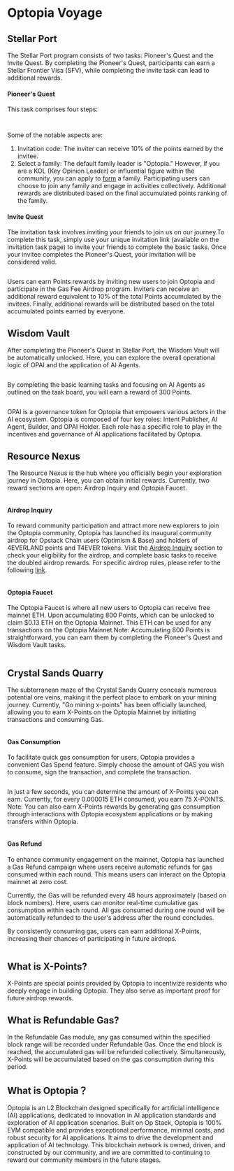 # Optopia Voyage

## Stellar Port

The Stellar Port program consists of two tasks: Pioneer's Quest and the Invite Quest. By completing the Pioneer's Quest, participants can earn a Stellar Frontier Visa (SFV), while completing the invite task can lead to additional rewards.

#### Pioneer's Quest

This task comprises four steps:

<figure><img src="../.gitbook/assets/image.png" alt=""><figcaption></figcaption></figure>

<figure><img src="../.gitbook/assets/image (2).png" alt=""><figcaption></figcaption></figure>

Some of the notable aspects are:

1. Invitation code: The inviter can receive 10% of the points earned by the invitee.
2. Select a family: The default family leader is "Optopia." However, if you are a KOL (Key Opinion Leader) or influential figure within the community, you can apply to [form](https://forms.gle/8jcjLYokD6tx7QsNA) a family. Participating users can choose to join any family and engage in activities collectively. Additional rewards are distributed based on the final accumulated points ranking of the family.

#### Invite Quest

The invitation task involves inviting your friends to join us on our journey.To complete this task, simply use your unique invitation link (available on the invitation task page) to invite your friends to complete the basic tasks. Once your invitee completes the Pioneer's Quest, your invitation will be considered valid.

<figure><img src="../.gitbook/assets/image (3).png" alt=""><figcaption></figcaption></figure>

Users can earn Points rewards by inviting new users to join Optopia and participate in the Gas Fee Airdrop program. Inviters can receive an additional reward equivalent to 10% of the total Points accumulated by the invitees. Finally, additional rewards will be distributed based on the total accumulated points earned by everyone.

## Wisdom Vault

After completing the Pioneer's Quest in Stellar Port, the Wisdom Vault will be automatically unlocked. Here, you can explore the overall operational logic of OPAI and the application of AI Agents.

<figure><img src="../.gitbook/assets/image (4).png" alt=""><figcaption></figcaption></figure>

By completing the basic learning tasks and focusing on AI Agents as outlined on the task board, you will earn a reward of 300 Points.

<figure><img src="../.gitbook/assets/image (5).png" alt=""><figcaption></figcaption></figure>

OPAI is a governance token for Optopia that empowers various actors in the AI ecosystem. Optopia is composed of four key roles: Intent Publisher, AI Agent, Builder, and OPAI Holder. Each role has a specific role to play in the incentives and governance of AI applications facilitated by Optopia.

## Resource Nexus

The Resource Nexus is the hub where you officially begin your exploration journey in Optopia. Here, you can obtain initial rewards. Currently, two reward sections are open: Airdrop Inquiry and Optopia Faucet.

<figure><img src="../.gitbook/assets/image (7).png" alt=""><figcaption></figcaption></figure>

#### Airdrop Inquiry

To reward community participation and attract more new explorers to join the Optopia community, Optopia has launched its inaugural community airdrop for Opstack Chain users (Optimism & Base) and holders of 4EVERLAND points and T4EVER tokens. Visit the [Airdrop Inquiry](https://www.optopia.ai/resource) section to check your eligibility for the airdrop, and complete basic tasks to receive the doubled airdrop rewards. For specific airdrop rules, please refer to the following [link](https://mirror.xyz/0x384F32e132501C9C3361C0495841715585164d33/OR8yhSbh\_FKhFShPTPovasc0vVdDlwLWnBceN0VS8c0).

<figure><img src="../.gitbook/assets/image (8).png" alt=""><figcaption></figcaption></figure>

#### Optopia Faucet

The Optopia Faucet is where all new users to Optopia can receive free mainnet ETH. Upon accumulating 800 Points, which can be unlocked to claim $0.13 ETH on the Optopia Mainnet. This ETH can be used for any transactions on the Optopia Mainnet.Note: Accumulating 800 Points is straightforward, you can earn them by completing the Pioneer's Quest and Wisdom Vault tasks.

<figure><img src="../.gitbook/assets/image (9).png" alt=""><figcaption></figcaption></figure>

## **Crystal Sands Quarry**

The subterranean maze of the Crystal Sands Quarry conceals numerous potential ore veins, making it the perfect place to embark on your mining journey. Currently, "Go mining x-points" has been officially launched, allowing you to earn X-Points on the Optopia Mainnet by initiating transactions and consuming Gas.

<figure><img src="../.gitbook/assets/image (10).png" alt=""><figcaption></figcaption></figure>

#### Gas Consumption

To facilitate quick gas consumption for users, Optopia provides a convenient Gas Spend feature. Simply choose the amount of GAS you wish to consume, sign the transaction, and complete the transaction.

<figure><img src="../.gitbook/assets/image (11).png" alt=""><figcaption></figcaption></figure>

In just a few seconds, you can determine the amount of X-Points you can earn. Currently, for every 0.000015 ETH consumed, you earn 75 X-POINTS. Note: You can also earn X-Points rewards by generating gas consumption through interactions with Optopia ecosystem applications or by making transfers within Optopia.

<figure><img src="../.gitbook/assets/image (12).png" alt=""><figcaption></figcaption></figure>

#### Gas Refund

To enhance community engagement on the mainnet, Optopia has launched a Gas Refund campaign where users receive automatic refunds for gas consumed within each round. This means users can interact on the Optopia mainnet at zero cost.

Currently, the Gas will be refunded every 48 hours approximately (based on block numbers). Here, users can monitor real-time cumulative gas consumption within each round. All gas consumed during one round will be automatically refunded to the user's address after the round concludes.

By consistently consuming gas, users can earn additional X-Points, increasing their chances of participating in future airdrops.

<figure><img src="../.gitbook/assets/image (13).png" alt=""><figcaption></figcaption></figure>

## What is X-Points?

X-Points are special points provided by Optopia to incentivize residents who deeply engage in building Optopia. They also serve as important proof for future airdrop rewards.

## What is Refundable Gas?

In the Refundable Gas module, any gas consumed within the specified block range will be recorded under Refundable Gas. Once the end block is reached, the accumulated gas will be refunded collectively. Simultaneously, X-Points will be accumulated based on the gas consumption during this period.

## What is Optopia？

Optopia is an L2 Blockchain designed specifically for artificial intelligence (AI) applications, dedicated to innovation in AI application standards and exploration of AI application scenarios. Built on Op Stack, Optopia is 100% EVM compatible and provides exceptional performance, minimal costs, and robust security for AI applications. It aims to drive the development and application of AI technology. This blockchain network is owned, driven, and constructed by our community, and we are committed to continuing to reward our community members in the future stages.

